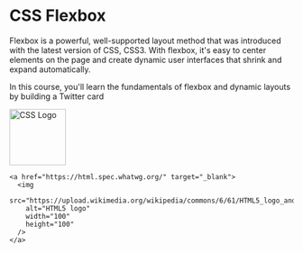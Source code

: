 ﻿# CSS Flexbox

Flexbox is a powerful, well-supported layout
method that was introduced with the latest
version of CSS, CSS3. With flexbox, it's
easy to center elements on the page and
create dynamic user interfaces that
shrink and expand automatically.

In this course, you'll learn the
fundamentals of flexbox and dynamic
layouts by building a Twitter card

<div>
    <a href="https://www.w3.org/Style/CSS/" target="_blank">
       <img
         src="https://upload.wikimedia.org/wikipedia/commons/3/3d/CSS.3.svg"
         alt="CSS Logo"
         width="100"
         height="100"
       />
    </a>
    
    <a href="https://html.spec.whatwg.org/" target="_blank">
      <img
        src="https://upload.wikimedia.org/wikipedia/commons/6/61/HTML5_logo_and_wordmark.svg"
        alt="HTML5 logo"
        width="100"
        height="100"
      />
    </a>
</div>
